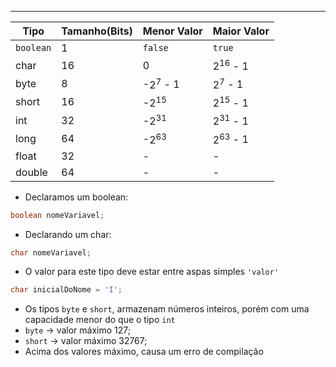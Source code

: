 ___

| Tipo      | Tamanho(Bits) | Menor Valor | Maior Valor |
| --------- | ------------- | ----------- | ----------- |
| `boolean` | 1             | `false`     | `true`      |
| char      | 16            | 0           | $2^16$ - 1  |
| byte      | 8             | -$2^7$ - 1  | $2^7$ - 1   |
| short     | 16            | -$2^15$     | $2^15$ - 1  |
| int       | 32            | -$2^31$     | $2^31$ - 1  |
| long      | 64            | -$2^63$     | $2^63$ - 1  |
| float     | 32            | -           | -           |
| double    | 64            | -           | -           |
- Declaramos um boolean:
```java
boolean nomeVariavel;
```
- Declarando um char:
```java
char nomeVariavel;
```
- O valor para este tipo deve estar entre aspas simples `'valor'`
```java
char inicialDoNome = 'I';
```
- Os tipos `byte` e `short`, armazenam números inteiros, porém com uma capacidade menor do que o tipo `int`
- `byte` -> valor máximo 127;
- `short` -> valor máximo 32767;
- Acima dos valores máximo, causa um erro de compilação
